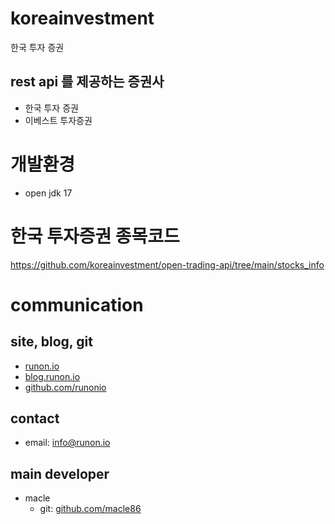 # koreainvestment
한국 투자 증권

## rest api 를 제공하는 증권사
- 한국 투자 증권
- 이베스트 투자증권

# 개발환경
- open jdk 17

# 한국 투자증권 종목코드
https://github.com/koreainvestment/open-trading-api/tree/main/stocks_info

# communication
## site, blog, git
- [runon.io](https://runon.io)
- [blog.runon.io](https://blog.runon.io)
- [github.com/runonio](https://github.com/runonio)

## contact
- email: info@runon.io

## main developer
- macle
    - git: [github.com/macle86](https://github.com/macle86)